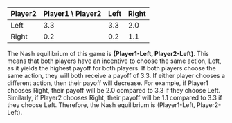 

| Player2 | Player1 \ Player2 | Left | Right |
|---------|------------------|------|-------|
| Left    | 3.3              | 3.3  | 2.0   |
| Right   | 0.2              | 0.2  | 1.1   |

The Nash equilibrium of this game is **(Player1-Left, Player2-Left)**. This means that both players have an incentive to choose the same action, Left, as it yields the highest payoff for both players. If both players choose the same action, they will both receive a payoff of 3.3. If either player chooses a different action, then their payoff will decrease. For example, if Player1 chooses Right, their payoff will be 2.0 compared to 3.3 if they choose Left. Similarly, if Player2 chooses Right, their payoff will be 1.1 compared to 3.3 if they choose Left. Therefore, the Nash equilibrium is (Player1-Left, Player2-Left).